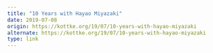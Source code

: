 ```yaml
---
title: "10 Years with Hayao Miyazaki"
date: 2019-07-08
origin: https://kottke.org/19/07/10-years-with-hayao-miyazaki
alternate: https://kottke.org/19/07/10-years-with-hayao-miyazaki
type: link
---
```


